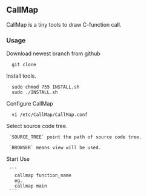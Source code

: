 CallMap
------------------------------------------------------------

CallMap is a tiny tools to draw C-function call. 

### Usage

  Download newest branch from github
  ```
    git clone 
  ```

  Install tools.
  ```
    sudo chmod 755 INSTALL.sh
    sudo ./INSTALL.sh
  ```

  Configure CallMap
  ```
    vi /etc/CallMap/CallMap.conf
  ```
  
  Select source code tree.

     `SOURCE_TREE` point the path of source code tree.

     `BROWSER` means view will be used. 

  Start Use

     ```
       callmap function_name
       eg.
       callmap main
     ```

